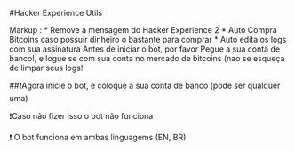 #Hacker Experience Utils


 Markup : * Remove a mensagem do Hacker Experience 2
          * Auto Compra Bitcoins caso possuir dinheiro o bastante para comprar
          * Auto edita os logs com sua assinatura
           Antes de iniciar o bot, por favor Pegue a sua conta de banco!, e logue se com sua conta no mercado de bitcoins (nao se esqueça de limpar seus logs!         

##:exclamation:Agora inicie o bot, e coloque a sua conta de banco (pode ser qualquer uma)

:exclamation:Caso não fizer isso o bot não funciona

:exclamation: O bot funciona em ambas linguagems (EN, BR)
